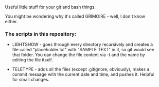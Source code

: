 Useful little stuff for your git and bash things.

You might be wondering why it's called GRIMOIRE - well, I don't know either.

### The scripts in this repository:
* LIGHTSHOW - goes through every directory recursively and creates a file called "placeholder.txt" with "SAMPLE TEXT" in it, so git would see that folder. You can change the file content via -t and the name by editing the file itself.

* TELETYPE - adds all the files (except .gitignore, obviously), makes a commit message with the current date and time, and pushes it. Helpful for small changes.
